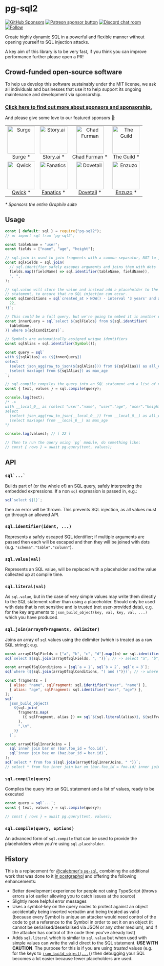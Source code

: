 # pg-sql2

[![GitHub Sponsors](https://img.shields.io/github/sponsors/benjie?color=ff69b4&label=github%20sponsors)](https://github.com/sponsors/benjie)
[![Patreon sponsor button](https://img.shields.io/badge/sponsor-via%20Patreon-orange.svg)](https://patreon.com/benjie)
[![Discord chat room](https://img.shields.io/discord/489127045289476126.svg)](http://discord.gg/graphile)
[![Follow](https://img.shields.io/badge/twitter-@GraphileHQ-blue.svg)](https://twitter.com/GraphileHQ)

Create highly dynamic SQL in a powerful and flexible manner without opening
yourself to SQL injection attacks.

A key aim of this library is to be very fast, if you think you can improve
performance further please open a PR!

<!-- SPONSORS_BEGIN -->

## Crowd-funded open-source software

To help us develop this software sustainably under the MIT license, we ask all
individuals and businesses that use it to help support its ongoing maintenance
and development via sponsorship.

### [Click here to find out more about sponsors and sponsorship.](https://www.graphile.org/sponsor/)

And please give some love to our featured sponsors 🤩:

<table><tr>
<td align="center"><a href="https://surge.io/"><img src="https://graphile.org/images/sponsors/surge.png" width="90" height="90" alt="Surge" /><br />Surge</a> *</td>
<td align="center"><a href="https://storyscript.com/?utm_source=postgraphile"><img src="https://graphile.org/images/sponsors/storyscript.png" width="90" height="90" alt="Story.ai" /><br />Story.ai</a> *</td>
<td align="center"><a href="http://chads.website"><img src="https://graphile.org/images/sponsors/chadf.png" width="90" height="90" alt="Chad Furman" /><br />Chad Furman</a> *</td>
<td align="center"><a href="https://www.the-guild.dev/"><img src="https://graphile.org/images/sponsors/theguild.png" width="90" height="90" alt="The Guild" /><br />The Guild</a> *</td>
</tr><tr>
<td align="center"><a href="https://qwick.com/"><img src="https://graphile.org/images/sponsors/qwick.png" width="90" height="90" alt="Qwick" /><br />Qwick</a> *</td>
<td align="center"><a href="https://www.fanatics.com/"><img src="https://graphile.org/images/sponsors/fanatics.png" width="90" height="90" alt="Fanatics" /><br />Fanatics</a> *</td>
<td align="center"><a href="https://dovetailapp.com/"><img src="https://graphile.org/images/sponsors/dovetail.png" width="90" height="90" alt="Dovetail" /><br />Dovetail</a> *</td>
<td align="center"><a href="https://www.enzuzo.com/"><img src="https://graphile.org/images/sponsors/enzuzo.png" width="90" height="90" alt="Enzuzo" /><br />Enzuzo</a> *</td>
</tr></table>

<em>\* Sponsors the entire Graphile suite</em>

<!-- SPONSORS_END -->

## Usage

```js
const { default: sql } = require("pg-sql2");
// or import sql from 'pg-sql2';

const tableName = "user";
const fields = ["name", "age", "height"];

// sql.join is used to join fragments with a common separator, NOT to join tables!
const sqlFields = sql.join(
  // sql.identifier safely escapes arguments and joins them with dots
  fields.map((fieldName) => sql.identifier(tableName, fieldName)),
  ", ",
);

// sql.value will store the value and instead add a placeholder to the SQL
// statement, to ensure that no SQL injection can occur.
const sqlConditions = sql`created_at > NOW() - interval '3 years' and age > ${sql.value(
  22,
)}`;

// This could be a full query, but we're going to embed it in another query safely
const innerQuery = sql`select ${sqlFields} from ${sql.identifier(
  tableName,
)} where ${sqlConditions}`;

// Symbols are automatically assigned unique identifiers
const sqlAlias = sql.identifier(Symbol());

const query = sql`
with ${sqlAlias} as (${innerQuery})
select
  (select json_agg(row_to_json(${sqlAlias})) from ${sqlAlias}) as all_data,
  (select max(age) from ${sqlAlias}) as max_age
`;

// sql.compile compiles the query into an SQL statement and a list of values
const { text, values } = sql.compile(query);

console.log(text);
/* ->
with __local_0__ as (select "user"."name", "user"."age", "user"."height" from "user" where created_at > NOW() - interval '3 years' and age > $1)
select
  (select json_agg(row_to_json(__local_0__)) from __local_0__) as all_data,
  (select max(age) from __local_0__) as max_age
*/

console.log(values); // [ 22 ]

// Then to run the query using `pg` module, do something like:
// const { rows } = await pg.query(text, values);
```

## API

### `` sql`...` ``

Builds part of (or the whole of) an SQL query, safely interpreting the embedded
expressions. If a non `sql` expression is passed in, e.g.:

<!-- skip-example -->

```js
sql`select ${1}`;
```

then an error will be thrown. This prevents SQL injection, as all values must go
through an allowed API.

### `sql.identifier(ident, ...)`

Represents a safely escaped SQL identifier; if multiple arguments are passed
then each will be escaped and then they will be joined with dots (e.g.
`"schema"."table"."column"`).

### `sql.value(val)`

Represents an SQL value, will be replaced with a placeholder and the value
collected up at compile time.

### `sql.literal(val)`

As `sql.value`, but in the case of very simple values may write them directly to
the SQL statement rather than using a placeholder. Should only be used with data
that is not sensitive and is trusted (not user-provided data), e.g. for the key
arguments to `json_build_object(key, val, key, val, ...)` which you have
produced.

### `sql.join(arrayOfFragments, delimiter)`

Joins an array of `sql` values using the delimiter (which is treated as a raw
SQL string); e.g.

```js
const arrayOfSqlFields = ["a", "b", "c", "d"].map((n) => sql.identifier(n));
sql`select ${sql.join(arrayOfSqlFields, ", ")}`; // -> select "a", "b", "c", "d"

const arrayOfSqlConditions = [sql`a = 1`, sql`b = 2`, sql`c = 3`];
sql`where (${sql.join(arrayOfSqlConditions, ") and (")})`; // -> where (a = 1) and (b = 2) and (c = 3)

const fragments = [
  { alias: "name", sqlFragment: sql.identifier("user", "name") },
  { alias: "age", sqlFragment: sql.identifier("user", "age") },
];
sql`
  json_build_object(
    ${sql.join(
      fragments.map(
        ({ sqlFragment, alias }) => sql`${sql.literal(alias)}, ${sqlFragment}`,
      ),
      ",\n",
    )}
  )`;

const arrayOfSqlInnerJoins = [
  sql`inner join bar on (bar.foo_id = foo.id)`,
  sql`inner join baz on (baz.bar_id = bar.id)`,
];
sql`select * from foo ${sql.join(arrayOfSqlInnerJoins, " ")}`;
// select * from foo inner join bar on (bar.foo_id = foo.id) inner join baz on (baz.bar_id = bar.id)
```

### `sql.compile(query)`

Compiles the query into an SQL statement and a list of values, ready to be
executed

```js
const query = sql`...`;
const { text, values } = sql.compile(query);

// const { rows } = await pg.query(text, values);
```

### `sql.compile(query, options)`

An advanced form of `sql.compile` that can be used to provide the placeholders
when you're using `sql.placeholder`.

## History

This is a replacement for
[@calebmer's `pg-sql`](https://www.npmjs.com/package/pg-sql), combining the
additional work that was done to it
[in postgraphql](https://github.com/postgraphql/postgraphql/blob/9c36d7e9b9ad74e665de18964fd2554f9f639903/src/postgres/utils/sql.ts)
and offering the following enhancements:

- Better development experience for people not using TypeScript (throws errors a
  lot earlier allowing you to catch issues at the source)
- Slightly more helpful error messages
- Uses a symbol-key on the query nodes to protect against an object accidentally
  being inserted verbatim and being treated as valid (because every Symbol is
  unique an attacker would need control of the code to get a reference to the
  Symbol in order to set it on an object (it cannot be serialised/deserialised
  via JSON or any other medium), and if the attacker has control of the code
  then you've already lost)
- Adds `sql.literal` which is similar to `sql.value` but when used with simple
  values can write the valid direct to the SQL statement. **USE WITH CAUTION**.
  The purpose for this is if you are using _trusted_ values (e.g. for the keys
  to
  [`json_build_object(...)`](https://www.postgresql.org/docs/9.6/static/functions-json.html))
  then debugging your SQL becomes a lot easier because fewer placeholders are
  used.
